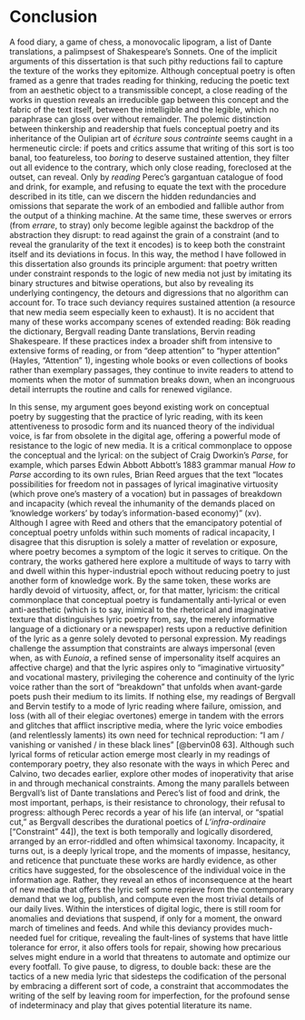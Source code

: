 # Conclusion

A food diary, a game of chess, a monovocalic lipogram, a list of Dante translations, a palimpsest of Shakespeare’s Sonnets. One of the implicit arguments of this dissertation is that such pithy reductions fail to capture the texture of the works they epitomize. Although conceptual poetry is often framed as a genre that trades reading for thinking, reducing the poetic text from an aesthetic object to a transmissible concept, a close reading of the works in question reveals an irreducible gap between this concept and the fabric of the text itself, between the intelligible and the legible, which no paraphrase can gloss over without remainder. The polemic distinction between thinkership and readership that fuels conceptual poetry and its inheritance of the Oulipian art of *écriture sous contrainte* seems caught in a hermeneutic circle: if poets and critics assume that writing of this sort is too banal, too featureless, too *boring* to deserve sustained attention, they filter out all evidence to the contrary, which only close reading, foreclosed at the outset, can reveal. Only by *reading* Perec’s gargantuan catalogue of food and drink, for example, and refusing to equate the text with the procedure described in its title, can we discern the hidden redundancies and omissions that separate the work of an embodied and fallible author from the output of a thinking machine. At the same time, these swerves or errors (from *errare*, to stray) only become legible against the backdrop of the abstraction they disrupt: to read against the grain of a constraint (and to reveal the granularity of the text it encodes) is to keep both the constraint itself and its deviations in focus. In this way, the method I have followed in this dissertation also grounds its principle argument: that poetry written under constraint responds to the logic of new media not just by imitating its binary structures and bitwise operations, but also by revealing its underlying contingency, the detours and digressions that no algorithm can account for. To trace such deviancy requires sustained attention (a resource that new media seem especially keen to exhaust). It is no accident that many of these works accompany scenes of extended reading: Bök reading the dictionary, Bergvall reading Dante translations, Bervin reading Shakespeare. If these practices index a broader shift from intensive to extensive forms of reading, or from “deep attention” to “hyper attention” (Hayles, “Attention” 1), ingesting whole books or even collections of books rather than exemplary passages, they continue to invite readers to attend to moments when the motor of summation breaks down, when an incongruous detail interrupts the routine and calls for renewed vigilance.

In this sense, my argument goes beyond existing work on conceptual poetry by suggesting that the practice of lyric reading, with its keen attentiveness to prosodic form and its nuanced theory of the individual voice, is far from obsolete in the digital age, offering a powerful mode of resistance to the logic of new media. It is a critical commonplace to oppose the conceptual and the lyrical: on the subject of Craig Dworkin’s *Parse*, for example, which parses Edwin Abbott Abbott’s 1883 grammar manual *How to Parse* according to its own rules, Brian Reed argues that the text “locates possibilities for freedom not in passages of lyrical imaginative virtuosity (which prove one’s mastery of a vocation) but in passages of breakdown and incapacity (which reveal the inhumanity of the demands placed on ‘knowledge workers’ by today’s information-based economy)” (xv). Although I agree with Reed and others that the emancipatory potential of conceptual poetry unfolds within such moments of radical incapacity, I disagree that this disruption is solely a matter of revelation or exposure, where poetry becomes a symptom of the logic it serves to critique. On the contrary, the works gathered here explore a multitude of ways to tarry with and dwell within this hyper-industrial epoch without reducing poetry to just another form of knowledge work. By the same token, these works are hardly devoid of virtuosity, affect, or, for that matter, lyricism: the critical commonplace that conceptual poetry is fundamentally anti-lyrical or even anti-aesthetic (which is to say, inimical to the rhetorical and imaginative texture that distinguishes lyric poetry from, say, the merely informative language of a dictionary or a newspaper) rests upon a reductive definition of the lyric as a genre solely devoted to personal expression. My readings challenge the assumption that constraints are always impersonal (even when, as with  *Eunoia*, a refined sense of impersonality itself acquires an affective charge) and that the lyric aspires only to “imaginative virtuosity” and vocational mastery, privileging the coherence and continuity of the lyric voice rather than the sort of “breakdown” that unfolds when avant-garde poets push their medium to its limits. If nothing else, my readings of Bergvall and Bervin testify to a mode of lyric reading where failure, omission, and loss (with all of their elegiac overtones) emerge in tandem with the errors and glitches that afflict inscriptive media, where the lyric voice embodies (and relentlessly laments) its own need for technical reproduction: “I am / vanishing or vanished / in these black lines” [@bervin08 63]. Although such lyrical forms of reticular action emerge most clearly in my readings of contemporary poetry, they also resonate with the ways in which Perec and Calvino, two decades earlier, explore other modes of inoperativity that arise in and through mechanical constraints. Among the many parallels between Bergvall’s list of Dante translations and Perec’s list of food and drink, the most important, perhaps, is their resistance to chronology, their refusal to progress: although Perec records a year of his life (an interval, or “spatial cut,” as Bergvall describes the durational poetics of *L’infra-ordinaire* [“Constraint” 44]), the text is both temporally and logically disordered, arranged by an error-riddled and often whimsical taxonomy. Incapacity, it turns out, is a deeply lyrical trope, and the moments of impasse, hesitancy, and reticence that punctuate these works are hardly evidence, as other critics have suggested, for the obsolescence of the individual voice in the information age. Rather, they reveal an ethos of inconsequence at the heart of new media that offers the lyric self some reprieve from the contemporary demand that we log, publish, and compute even the most trivial details of our daily lives. Within the interstices of digital logic, there is still room for anomalies and deviations that suspend, if only for a moment, the onward march of timelines and feeds. And while this deviancy provides much-needed fuel for critique, revealing the fault-lines of systems that have little tolerance for error, it also offers tools for repair, showing how precarious selves might endure in a world that threatens to automate and optimize our every footfall. To give pause, to digress, to double back: these are the tactics of a new media lyric that sidesteps the codification of the personal by embracing a different sort of code, a constraint that accommodates the writing of the self by leaving room for imperfection, for the profound sense of indeterminacy and play that gives potential literature its name.